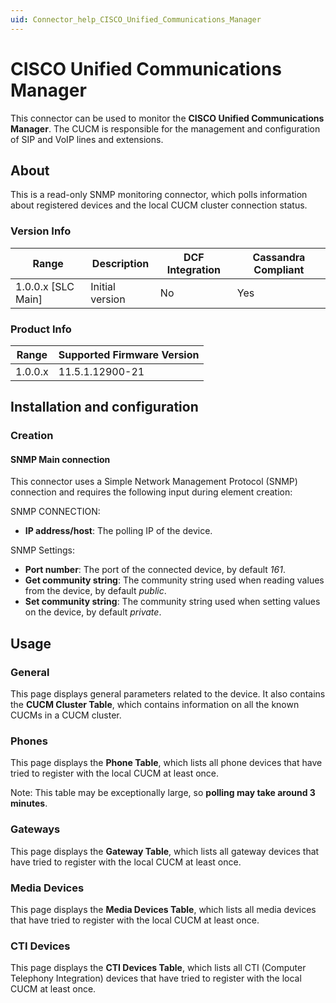```yaml
---
uid: Connector_help_CISCO_Unified_Communications_Manager
---
```


# CISCO Unified Communications Manager

This connector can be used to monitor the **CISCO Unified Communications Manager**. The CUCM is responsible for the management and configuration of SIP and VoIP lines and extensions.

## About

This is a read-only SNMP monitoring connector, which polls information about registered devices and the local CUCM cluster connection status.

### Version Info

| Range | Description | DCF Integration | Cassandra Compliant |
|----------------------|-----------------|---------------------|-------------------------|
| 1.0.0.x \[SLC Main\] | Initial version | No                  | Yes                     |

### Product Info

| Range | Supported Firmware Version |
|------------------|-----------------------------|
| 1.0.0.x          | 11.5.1.12900-21             |

## Installation and configuration

### Creation

#### SNMP Main connection

This connector uses a Simple Network Management Protocol (SNMP) connection and requires the following input during element creation:

SNMP CONNECTION:

- **IP address/host**: The polling IP of the device.

SNMP Settings:

- **Port number**: The port of the connected device, by default *161*.
- **Get community string**: The community string used when reading values from the device, by default *public*.
- **Set community string**: The community string used when setting values on the device, by default *private*.

## Usage

### General

This page displays general parameters related to the device. It also contains the **CUCM Cluster Table**, which contains information on all the known CUCMs in a CUCM cluster.

### Phones

This page displays the **Phone Table**, which lists all phone devices that have tried to register with the local CUCM at least once.

Note: This table may be exceptionally large, so **polling may take around 3 minutes**.

### Gateways

This page displays the **Gateway Table**, which lists all gateway devices that have tried to register with the local CUCM at least once.

### Media Devices

This page displays the **Media Devices Table**, which lists all media devices that have tried to register with the local CUCM at least once.

### CTI Devices

This page displays the **CTI Devices Table**, which lists all CTI (Computer Telephony Integration) devices that have tried to register with the local CUCM at least once.
